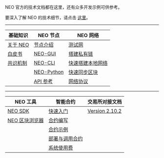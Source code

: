NEO 官方的技术文档都在这里，还有众多开发示例可供参考。

要深入了解 NEO 的技术细节，请点击 [这里](https://docs.neo.org/developerguide/zh/index.html)。

------


| 基础知识 | NEO 节点 | NEO 网络 |
| ------- | --------| -------- |
| [关于 NEO](basic/about.md) | [节点介绍](node/introduction.md) | [测试网](network/testnet.md) |
| [白皮书](whitepaper.md) | [NEO-GUI](node/gui/install.md) | [搭建私有链](network/private-chain/private-chain.md) |
| [共识机制](basic/consensus/whitepaper.md) | [NEO-CLI](node/cli/cli.md) | [快速搭建本地网络](network/neolocal.md) |
|  | [NEO-Python](node/python/overview.md) | [快速同步区块](network/syncblocks.md) |
|  | [API 参考](node/cli/apigen.md) | [网络协议](network/network-protocol.md) |

------


| NEO 工具 | 智能合约 | 交易所对接文档 |
| ------- | -------- | ------- |
| [NEO SDK](utility/sdk/introduction.md) | [快速入门](sc/gettingstarted/introduction.md) | [Version 2.10.2](exchange/2.10.2/deploynode.md) |
| [NEO 区块浏览器](utility/explorers.md) | [合约编写](sc/write/basics.md) |  |
|  | [合约示例](sc/tutorial/HelloWorld.md) |  |
|  | [部署与调用合约](sc/deploy-invoke.md) |  |
|  | [系统使用费](sc/systemfees.md) |  |

<link href="index.css" rel="stylesheet" />